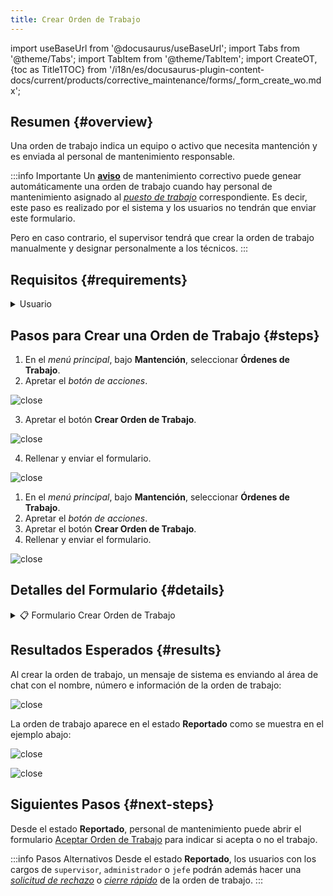 ```yaml
---
title: Crear Orden de Trabajo
---
```


import useBaseUrl from '@docusaurus/useBaseUrl'; 
import Tabs from '@theme/Tabs';
import TabItem from '@theme/TabItem';
import CreateOT, {toc as Title1TOC} from '/i18n/es/docusaurus-plugin-content-docs/current/products/corrective_maintenance/forms/_form_create_wo.mdx';

## Resumen {#overview}
Una orden de trabajo indica un equipo o activo que necesita mantención y es enviada al personal de mantenimiento responsable. 

:::info Importante
Un [**aviso**](/docs/products/corrective_maintenance/actions/create_notification) de mantenimiento correctivo puede genear automáticamente una orden de trabajo cuando hay personal de mantenimiento asignado al [_puesto de trabajo_](/docs/products/corrective_maintenance/master_data/workstation) correspondiente. Es decir, este paso es realizado por el sistema y los usuarios no tendrán que enviar este formulario.

Pero en caso contrario, el supervisor tendrá que crear la orden de trabajo manualmente y designar personalmente a los técnicos.
:::

## Requisitos {#requirements}

<details>
<summary>Usuario</summary>
<div>

Para poder crear una Orden de Trabajo manualmente, los usuarios deben tener uno de los siguientes [_cargos_](/docs/products/corrective_maintenance/master_data/job_title):
`supervisor`, `administrador` o `jefe`

</div>
</details>

## Pasos para Crear una Orden de Trabajo {#steps}

<Tabs>
<TabItem value="desktop" label="Escritorio" default>

1.	En el _menú principal_, bajo **Mantención**, seleccionar **Órdenes de Trabajo**.
2.	Apretar el _botón de acciones_.

<div className="img_sizing">

![close](/img/productos_es/product_cm_wo_create_01.png)

</div>

3.	Apretar el botón **Crear Orden de Trabajo**.

<div className="img_sizing">

![close](/img/productos_es/product_cm_wo_create_02.png)

</div>

4.	Rellenar y enviar el formulario.

<div className="img_sizing">

![close](/img/productos_es/product_cm_wo_create_03.png)

</div>

</TabItem>
<TabItem value="mobile" label="Versión Móvil">

1.	En el _menú principal_, bajo **Mantención**, seleccionar **Órdenes de Trabajo**.
2.	Apretar el _botón de acciones_.
3.	Apretar el botón **Crear Orden de Trabajo**.
4.	Rellenar y enviar el formulario.

<div className="img_sizing">

![close](/img/productos_es/product_cm_wo_create_01m.png)

</div>

</TabItem>
</Tabs>

## Detalles del Formulario {#details}

<details>
<summary>📋 Formulario Crear Orden de Trabajo</summary>
<div>

<CreateOT/>

</div>
</details>

## Resultados Esperados {#results}
Al crear la orden de trabajo, un mensaje de sistema es enviando al área de chat con el nombre, número e información de la orden de trabajo:

<div className="img_sizing_small">

![close](/img/productos_es/product_cm_wo_create_04.png)

</div>

La orden de trabajo aparece en el estado **Reportado** como se muestra en el ejemplo abajo:

<Tabs>
<TabItem value="desktop" label="Escritorio" default>

<div className="img_sizing">

![close](/img/productos_es/product_cm_wo_create_05.png)

</div>

</TabItem>
<TabItem value="mobile" label="Versión Móvil">

<div className="img_sizing_extra_small">

![close](/img/productos_es/product_cm_wo_create_05m.png)

</div>

</TabItem>
</Tabs>

## Siguientes Pasos {#next-steps}
Desde el estado **Reportado**, personal de mantenimiento puede abrir el formulario [Aceptar Orden de Trabajo](/docs/products/corrective_maintenance/actions/wo_accept) para indicar si acepta o no el trabajo.

:::info Pasos Alternativos
Desde el estado **Reportado**, los usuarios con los cargos de `supervisor`, `administrador` o `jefe` podrán además hacer una [_solicitud de rechazo_](/docs/products/corrective_maintenance/actions/wo_reject_request) o [_cierre rápido_](/docs/products/corrective_maintenance/actions/wo_fast_close) de la orden de trabajo.
:::